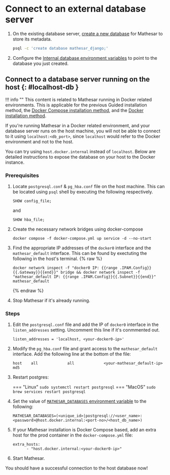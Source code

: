 # Connect to an external database server

1. On the existing database server, [create a new database](https://www.postgresql.org/docs/current/sql-createdatabase.html) for Mathesar to store its metadata.

    ```bash
    psql -c 'create database mathesar_django;'
    ```

1. Configure the [Internal database environment variables](./env-variables.md#db) to point to the database you just created.


## Connect to a database server running on the host {: #localhost-db }

!!! info ""
    This content is related to Mathesar running in Docker related environments. This is applicable for the previous Guided installation method, the [Docker Compose installation method](../installation/docker-compose/index.md), and the [Docker installation method](../installation/docker/index.md).

If you're running Mathesar in a Docker related environment, and your database server runs on the host machine, you will not be able to connect to it using `localhost:<db_port>`, since `localhost` would refer to the Docker environment and not to the host.

You can try using `host.docker.internal` instead of `localhost`. Below are detailed instructions to expose the database on your host to the Docker instance.

### Prerequisites

1. Locate `postgresql.conf` & `pg_hba.conf` file on the host machine. This can be located using `psql` shell by executing the following respectively.

    ```
    SHOW config_file;
    ```

    and

    ```
    SHOW hba_file;
    ```
1. Create the necessary network bridges using docker-compose

    ```
    docker compose -f docker-compose.yml up service -d --no-start
    ```

1. Find the appropriate IP addresses of the `docker0` interface and the `mathesar_default` interface. This can be found by exectuting the following in the host's terminal.
    {% raw %}
    ```
    docker network inspect -f "docker0 IP: {{range .IPAM.Config}}{{.Gateway}}{{end}}" bridge && docker network inspect -f "mathesar_default IP: {{range .IPAM.Config}}{{.Subnet}}{{end}}" mathesar_default
    ```
    {% endraw %}

1. Stop Mathesar if it's already running.


### Steps

1. Edit the `postgresql.conf` file and add the IP of `docker0` interface in the `listen_addresses` setting. Uncomment this line if it's conmmented out.

    ```
    listen_addresses = 'localhost, <your-docker0-ip>'
    ```

1. Modify the `pg_hba.conf` file and grant access to the `mathesar_default` interface. Add the following line at the bottom of the file:

    ```
    host    all             all             <your-mathesar_default-ip>           md5
    ```

1. Restart postgres:
    
    === "Linux"
        ```
        sudo systemctl restart postgresql
        ```
    === "MacOS"
        ```
        sudo brew services restart postgresql
        ```

1. Set the value of [`MATHESAR_DATABASES` environment variable](./env-variables.md#mathesar_databases) to the following:

    ```
    MATHESAR_DATABASES=(<unique_id>|postgresql://<user_name>:<password>@host.docker.internal:<port-no>/<host_db_name>)
    ```

1. If your Mathesar installation is Docker Compose based, add an extra host for the prod container in the `docker-compose.yml` file:

    ```
    extra_hosts:
          - "host.docker.internal:<your-docker0-ip>"
    ```

1. Start Mathesar.

You should have a successful connection to the host database now!
